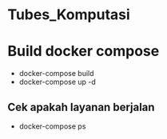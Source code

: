 # Tubes_Komputasi

# Build docker compose
- docker-compose build
- docker-compose up -d

## Cek apakah layanan berjalan
- docker-compose ps
